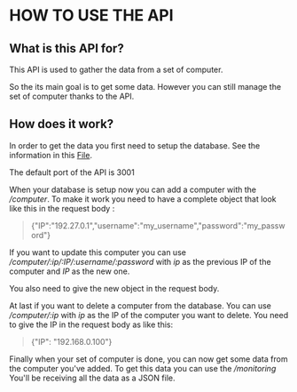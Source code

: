 # HOW TO USE THE API

## What is this API for?

This API is used to gather the data from a set of computer.

So the its main goal is to get some data.
However you can still manage the set of computer thanks to the API.

## How does it work?

In order to get the data you first need to setup the database.
See the information in this [File](../data_storage/README.md).

The default port of the API is 3001

When your database is setup now you can add a computer with the */computer*.
To make it work you need to have a complete object that look like this in the request body :

> {"IP":"192.27.0.1","username":"my_username","password":"my_password"}

If you want to update this computer you can use */computer/:ip/:IP/:username/:password*
with *ip* as the previous IP of the computer and *IP* as the new one.

You also need to give the new object in the request body.

At last if you want to delete a computer from the database. You can use */computer/:ip*
with *ip* as the IP of the computer you want to delete. You need to give the IP in the request body as like this:

> {"IP": "192.168.0.100"}

Finally when your set of computer is done, you can now get some data from the computer you've added.
To get this data you can use the */monitoring*
You'll be receiving all the data as a JSON file.